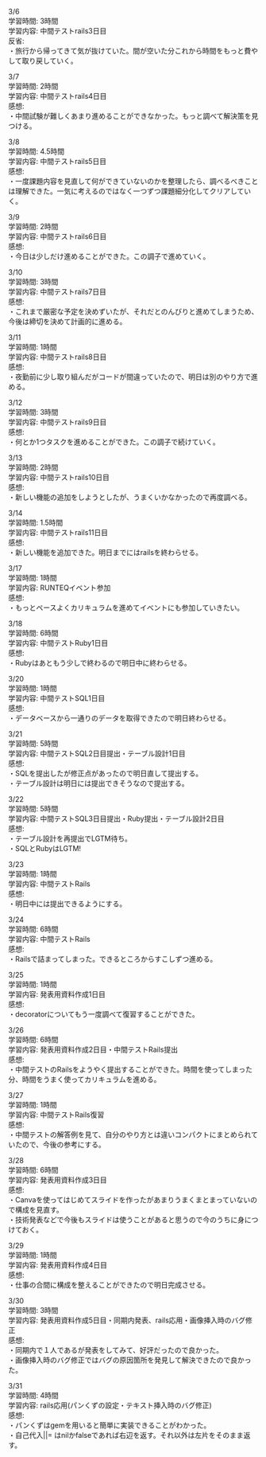 3/6  
学習時間: 3時間  
学習内容: 中間テストrails3日目  
反省:  
・旅行から帰ってきて気が抜けていた。間が空いた分これから時間をもっと費やして取り戻していく。  

3/7  
学習時間: 2時間  
学習内容: 中間テストrails4日目  
感想:  
・中間試験が難しくあまり進めることができなかった。もっと調べて解決策を見つける。  

3/8  
学習時間: 4.5時間  
学習内容: 中間テストrails5日目  
感想:  
・一度課題内容を見直して何ができていないのかを整理したら、調べるべきことは理解できた。一気に考えるのではなく一つずつ課題細分化してクリアしていく。  

3/9  
学習時間: 2時間  
学習内容: 中間テストrails6日目  
感想:  
・今日は少しだけ進めることができた。この調子で進めていく。  

3/10  
学習時間: 3時間  
学習内容: 中間テストrails7日目  
感想:  
・これまで厳密な予定を決めずいたが、それだとのんびりと進めてしまうため、今後は締切を決めて計画的に進める。  

3/11  
学習時間: 1時間  
学習内容: 中間テストrails8日目  
感想:  
・夜勤前に少し取り組んだがコードが間違っていたので、明日は別のやり方で進める。  

3/12  
学習時間: 3時間  
学習内容: 中間テストrails9日目  
感想:  
・何とか1つタスクを進めることができた。この調子で続けていく。  

3/13  
学習時間: 2時間  
学習内容: 中間テストrails10日目  
感想:  
・新しい機能の追加をしようとしたが、うまくいかなかったので再度調べる。  

3/14  
学習時間: 1.5時間  
学習内容: 中間テストrails11日目  
感想:  
・新しい機能を追加できた。明日までにはrailsを終わらせる。  

3/17  
学習時間: 1時間  
学習内容: RUNTEQイベント参加  
感想:  
・もっとペースよくカリキュラムを進めてイベントにも参加していきたい。  

3/18  
学習時間: 6時間  
学習内容: 中間テストRuby1日目  
感想:  
・Rubyはあともう少しで終わるので明日中に終わらせる。  

3/20  
学習時間: 1時間  
学習内容: 中間テストSQL1日目  
感想:  
・データベースから一通りのデータを取得できたので明日終わらせる。  

3/21  
学習時間: 5時間  
学習内容: 中間テストSQL2日目提出・テーブル設計1日目  
感想:  
・SQLを提出したが修正点があったので明日直して提出する。  
・テーブル設計は明日には提出できそうなので提出する。

3/22  
学習時間: 5時間  
学習内容: 中間テストSQL3日目提出・Ruby提出・テーブル設計2日目  
感想:  
・テーブル設計を再提出でLGTM待ち。  
・SQLとRubyはLGTM!

3/23  
学習時間: 1時間  
学習内容: 中間テストRails  
感想:  
・明日中には提出できるようにする。  

3/24  
学習時間: 6時間  
学習内容: 中間テストRails  
感想:  
・Railsで詰まってしまった。できるところからすこしずつ進める。  

3/25  
学習時間: 1時間  
学習内容: 発表用資料作成1日目  
感想:  
・decoratorについてもう一度調べて復習することができた。  

3/26  
学習時間: 6時間  
学習内容: 発表用資料作成2日目・中間テストRails提出  
感想:  
・中間テストのRailsをようやく提出することができた。時間を使ってしまった分、時間をうまく使ってカリキュラムを進める。  

3/27  
学習時間: 1時間  
学習内容: 中間テストRails復習  
感想:  
・中間テストの解答例を見て、自分のやり方とは違いコンパクトにまとめられていたので、今後の参考にする。  

3/28  
学習時間: 6時間  
学習内容: 発表用資料作成3日目  
感想:  
・Canvaを使ってはじめてスライドを作ったがあまりうまくまとまっていないので構成を見直す。  
・技術発表などで今後もスライドは使うことがあると思うので今のうちに身につけておく。  

3/29  
学習時間: 1時間  
学習内容: 発表用資料作成4日目  
感想:  
・仕事の合間に構成を整えることができたので明日完成させる。    

3/30  
学習時間: 3時間  
学習内容: 発表用資料作成5日目・同期内発表、rails応用・画像挿入時のバグ修正  
感想:  
・同期内で１人であるが発表をしてみて、好評だったので良かった。  
・画像挿入時のバグ修正ではバグの原因箇所を発見して解決できたので良かった。

3/31  
学習時間: 4時間  
学習内容: rails応用(パンくずの設定・テキスト挿入時のバグ修正)  
感想:  
・パンくずはgemを用いると簡単に実装できることがわかった。  
・自己代入||= はnilかfalseであれば右辺を返す。それ以外は左片をそのまま返す。  

